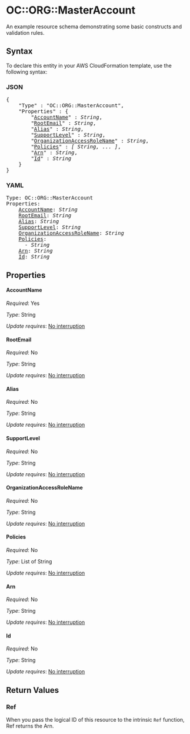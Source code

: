 # OC::ORG::MasterAccount

An example resource schema demonstrating some basic constructs and validation rules.

## Syntax

To declare this entity in your AWS CloudFormation template, use the following syntax:

### JSON

<pre>
{
    "Type" : "OC::ORG::MasterAccount",
    "Properties" : {
        "<a href="#accountname" title="AccountName">AccountName</a>" : <i>String</i>,
        "<a href="#rootemail" title="RootEmail">RootEmail</a>" : <i>String</i>,
        "<a href="#alias" title="Alias">Alias</a>" : <i>String</i>,
        "<a href="#supportlevel" title="SupportLevel">SupportLevel</a>" : <i>String</i>,
        "<a href="#organizationaccessrolename" title="OrganizationAccessRoleName">OrganizationAccessRoleName</a>" : <i>String</i>,
        "<a href="#policies" title="Policies">Policies</a>" : <i>[ String, ... ]</i>,
        "<a href="#arn" title="Arn">Arn</a>" : <i>String</i>,
        "<a href="#id" title="Id">Id</a>" : <i>String</i>
    }
}
</pre>

### YAML

<pre>
Type: OC::ORG::MasterAccount
Properties:
    <a href="#accountname" title="AccountName">AccountName</a>: <i>String</i>
    <a href="#rootemail" title="RootEmail">RootEmail</a>: <i>String</i>
    <a href="#alias" title="Alias">Alias</a>: <i>String</i>
    <a href="#supportlevel" title="SupportLevel">SupportLevel</a>: <i>String</i>
    <a href="#organizationaccessrolename" title="OrganizationAccessRoleName">OrganizationAccessRoleName</a>: <i>String</i>
    <a href="#policies" title="Policies">Policies</a>: <i>
      - String</i>
    <a href="#arn" title="Arn">Arn</a>: <i>String</i>
    <a href="#id" title="Id">Id</a>: <i>String</i>
</pre>

## Properties

#### AccountName

_Required_: Yes

_Type_: String

_Update requires_: [No interruption](https://docs.aws.amazon.com/AWSCloudFormation/latest/UserGuide/using-cfn-updating-stacks-update-behaviors.html#update-no-interrupt)

#### RootEmail

_Required_: No

_Type_: String

_Update requires_: [No interruption](https://docs.aws.amazon.com/AWSCloudFormation/latest/UserGuide/using-cfn-updating-stacks-update-behaviors.html#update-no-interrupt)

#### Alias

_Required_: No

_Type_: String

_Update requires_: [No interruption](https://docs.aws.amazon.com/AWSCloudFormation/latest/UserGuide/using-cfn-updating-stacks-update-behaviors.html#update-no-interrupt)

#### SupportLevel

_Required_: No

_Type_: String

_Update requires_: [No interruption](https://docs.aws.amazon.com/AWSCloudFormation/latest/UserGuide/using-cfn-updating-stacks-update-behaviors.html#update-no-interrupt)

#### OrganizationAccessRoleName

_Required_: No

_Type_: String

_Update requires_: [No interruption](https://docs.aws.amazon.com/AWSCloudFormation/latest/UserGuide/using-cfn-updating-stacks-update-behaviors.html#update-no-interrupt)

#### Policies

_Required_: No

_Type_: List of String

_Update requires_: [No interruption](https://docs.aws.amazon.com/AWSCloudFormation/latest/UserGuide/using-cfn-updating-stacks-update-behaviors.html#update-no-interrupt)

#### Arn

_Required_: No

_Type_: String

_Update requires_: [No interruption](https://docs.aws.amazon.com/AWSCloudFormation/latest/UserGuide/using-cfn-updating-stacks-update-behaviors.html#update-no-interrupt)

#### Id

_Required_: No

_Type_: String

_Update requires_: [No interruption](https://docs.aws.amazon.com/AWSCloudFormation/latest/UserGuide/using-cfn-updating-stacks-update-behaviors.html#update-no-interrupt)

## Return Values

### Ref

When you pass the logical ID of this resource to the intrinsic `Ref` function, Ref returns the Arn.
